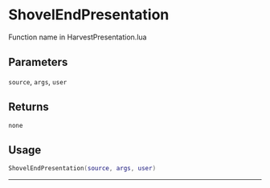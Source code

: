 # ShovelEndPresentation
Function name in HarvestPresentation.lua
## Parameters
`source`, `args`, `user`
## Returns
`none`
## Usage
```lua
ShovelEndPresentation(source, args, user)
```
---
